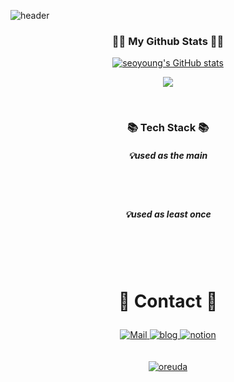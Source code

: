 ![header](https://capsule-render.vercel.app/api?type=waving&color=auto&height=300&section=header&text=Hi!%20I'm%20SeoYoung!&fontSize=90)

<!--
**SEOYOUNG-cloud/SEOYOUNG-cloud** is a ✨ _special_ ✨ repository because its `README.md` (this file) appears on your GitHub profile.

Here are some ideas to get you started:

- 🔭 I’m currently working on ...
- 🌱 I’m currently learning ...
- 👯 I’m looking to collaborate on ...
- 🤔 I’m looking for help with ...
- 💬 Ask me about ...
- 📫 How to reach me: ...
- 😄 Pronouns: ...
- ⚡ Fun fact: ...
-->

<h3 align="center">👩‍💻 My Github Stats 👩‍💻</h3>
<div align="center">

  [![seoyoung's GitHub stats](https://github-readme-stats.vercel.app/api?username=SEOYOUNG-cloud&hide_title=true&show_icons=true)](https://github.com/anuraghazra/github-readme-stats)

  <a href="https://hits.seeyoufarm.com"><img src="https://hits.seeyoufarm.com/api/count/incr/badge.svg?url=https%3A%2F%2Fgithub.com%2FSEOYOUNG-cloud%2FSEOYOUNG-cloud&count_bg=%233D71C8&title_bg=%23555555&icon=github.svg&icon_color=%23E7E7E7&title=hits&edge_flat=false"/></a>

</div>
</br>
  
<div  style = "display: flex;  align-items: center; flex-direction: column;  justify-content: center;" align = "center";>
  <div key="4">
  <h3 align="center">📚 Tech Stack 📚</h3>
    <h5>💡used as the main</h5>
    <div ><h3 key=0 style ="font-size : 1.5em; font-weight:700;"></h3><div ">
      <img
          key=775897.2093996631
          style = "margin: 5px 5px;"
          src=https://img.shields.io/badge/java-26689A?style=flat-square&logo=java&logoColor=white
          alt=""
        />
      <img
          key=214663.36752144207
          style = "margin: 5px 5px;"
          src=https://img.shields.io/badge/springboot-6DB33F?style=flat-square&logo=springboot&logoColor=white
          alt=""
        /> <img
          key=950695.3431560833
          style = "margin: 5px 5px;"
          src=https://img.shields.io/badge/mysql-4479A1?style=flat-square&logo=mysql&logoColor=white
          alt=""
        /> <img
          key=840032.4047416257
          style = "margin: 5px 5px;"
          src=https://img.shields.io/badge/redis-DC382D?style=flat-square&logo=redis&logoColor=white
          alt=""
        />
      <img
          key=260018.55149817374
          style = "margin: 5px 5px;"
          src=https://img.shields.io/badge/git-F05032?style=flat-square&logo=git&logoColor=white
          alt=""
        /> <img
          key=134720.08112757796
          style = "margin: 5px 5px;"
          src=https://img.shields.io/badge/jirasoftware-0052CC?style=flat-square&logo=jirasoftware&logoColor=white
          alt=""
        /> 
      </br>
      <div ><h3 key=0 style ="font-size : 1.5em; font-weight:700;"></h3><div ">
       <h5>💡used as least once</h5>
      <img
          key=687884.8130506051
          style = "margin: 5px 5px;"
          src=https://img.shields.io/badge/python-3581ba?style=flat-square&logo=python&logoColor=white
          alt=""
        /> <img
          key=736368.773299301
          style = "margin: 5px 5px;"
          src=https://img.shields.io/badge/django-092E20?style=flat-square&logo=django&logoColor=white
          alt=""
        /> <img
          key=455002.8438588855
          style = "margin: 5px 5px;"
          src=https://img.shields.io/badge/mongodb-47A248?style=flat-square&logo=mongodb&logoColor=white
          alt=""
        /> </div></div>
  </div>
   </br>
      </br>
  <div key="5">
    <h3 style ="font-size : 2em; font-weight:700;">💙 Contact 💙</h3>
    <div className=Preview_contactBadgeDiv__3demU>
      <a href=mailto:gksdidtk123@gmail.com target="_blank">
            <img
              src="https://img.shields.io/badge/Mail-6667AB?style=flat&logo=Gmail&logoColor=white"
              alt="Mail"
            />
          </a>
      <a href=https://ticssfm.tistory.com/ target="_blank">
            <img src=https://img.shields.io/badge/TechBlog-7FD2F5?style=flat&logo=Hoppscotch&logoColor=white&link=https://ticssfm.tistory.com// alt="blog" />
          </a>
      <a href=https://shade-plum-e48.notion.site/84d766506d4d423ba995ec23ece6b6d5 target="_blank">
            <img src=https://img.shields.io/badge/Notion-000000?style=flat&logo=Notion&logoColor=white&link=https://shade-plum-e48.notion.site/84d766506d4d423ba995ec23ece6b6d5/ alt="notion" />
          </a>
    </div>
  </div>
   </br>
</br>
  <div key="6">
    <a href = "https://oreuda.kr/">
      <img
        src=https://oreuda.kr/api/v1/plant/card?nickname=SEOYOUNG-cloud
        alt="oreuda"
      />
    </a>
  </div>
  
</div>

